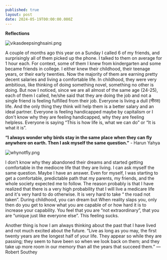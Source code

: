 ```yaml
---
published: true
layout: post
date: 2024-05-19T00:00:00.000Z
---
```

**Reflections**

![vikasdeepsinghsaini.png]({{site.baseurl}}/images/vikasdeepsinghsaini.png)

A couple of months ago this year on a Sunday I called 6 of my friends, and surprisingly all of them picked up the phone. I talked to them on average for 1 hour each. For context, some of them I knew from kindergarten and some became friends in college. I either knew their childhood, their teenage years, or their early twenties. Now the majority of them are earning pretty decent salaries and living a comfortable life. In childhood, they were very ambitious, like thinking of doing something novel, something no other is doing. But now I noticed, since we are all almost of the same age (24-25), each of them I called, he/she said that they are doing the job and not a single friend is feeling fulfilled from their job. Everyone is living a dull (नीरस) life. And the only thing they think will help them is a better salary and an ideal partner. Everyone is feeling handicapped maybe by capitalism or I don't know why they are feeling handicapped, why they are feeling helpless. Everyone is saying “This is how life is, what we can do” or “It is what it is”.

**“I always wonder why birds stay in the same place when they can fly anywhere on earth. Then I ask myself the same question.”** - Harun Yahya

![whynotfly.png]({{site.baseurl}}/images/whynotfly.png)

I don’t know why they abandoned their dreams and started getting comfortable in the mediocre life that they are living. I can ask myself the same question. Maybe I have an answer. Even for myself, I was starting to get a comfortable, predictable path that my parents, my friends, and the whole society expected me to follow. The reason probably is that I have realized that there is a very high probability that I will live a medicare life and it's very hard to do otherwise. It is very hard to take “ the road not taken”. During childhood, you can dream but When reality slaps you, only then do you get to know what you are capable of or how hard it is to increase your capability.
You feel that you are “not extraordinary”, that you are “unique just like everyone else”. This feeling sucks.

Another thing is how I am always thinking about the past that I have lived and not much excited about the future. 
“Live as long as you may, the first twenty years are the longest half of your life. They appear so while they are passing; they seem to have been so when we look back on them; and they take up more room in our memory than all the years that succeed them.” — Robert Southey


